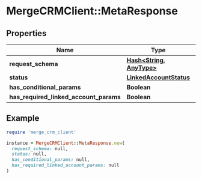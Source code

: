 # MergeCRMClient::MetaResponse

## Properties

| Name | Type | Description | Notes |
| ---- | ---- | ----------- | ----- |
| **request_schema** | [**Hash&lt;String, AnyType&gt;**](AnyType.md) |  |  |
| **status** | [**LinkedAccountStatus**](LinkedAccountStatus.md) |  | [optional] |
| **has_conditional_params** | **Boolean** |  |  |
| **has_required_linked_account_params** | **Boolean** |  |  |

## Example

```ruby
require 'merge_crm_client'

instance = MergeCRMClient::MetaResponse.new(
  request_schema: null,
  status: null,
  has_conditional_params: null,
  has_required_linked_account_params: null
)
```

